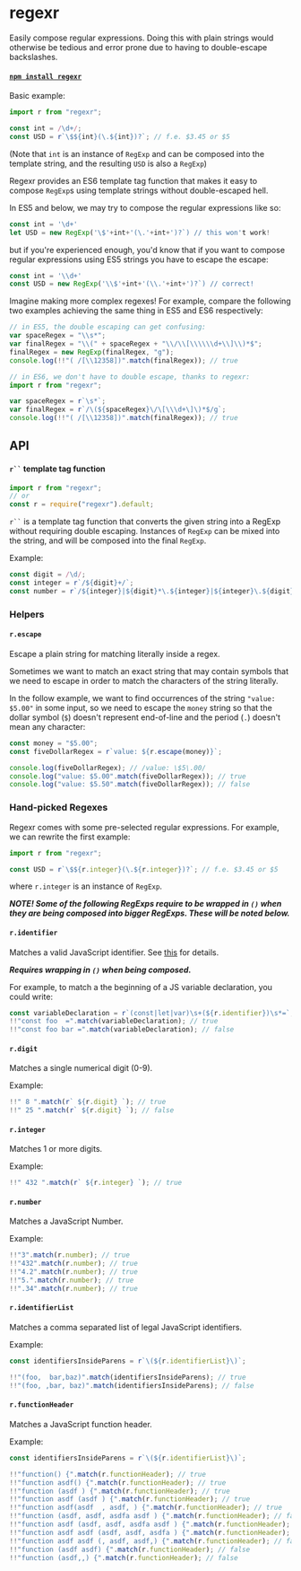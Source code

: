# regexr

Easily compose regular expressions. Doing this with plain strings would otherwise be
tedious and error prone due to having to double-escape backslashes.

#### [`npm install regexr`](https://npmjs.com/regexr)

Basic example:

```js
import r from "regexr";

const int = /\d+/;
const USD = r`\$${int}(\.${int})?`; // f.e. $3.45 or $5
```

(Note that `int` is an instance of `RegExp` and can be composed into the
template string, and the resulting `USD` is also a `RegExp`)

Regexr provides an ES6 template tag function that makes it easy to compose
`RegExp`s using template strings without double-escaped hell.

In ES5 and below, we may try to compose the regular expressions like so:

```js
const int = '\d+'
let USD = new RegExp('\$'+int+'(\.'+int+')?`) // this won't work!
```

but if you're experienced enough, you'd know that if you want to compose
regular expressions using ES5 strings you have to escape the escape:

```js
const int = '\\d+'
const USD = new RegExp('\\$'+int+'(\\.'+int+')?`) // correct!
```

Imagine making more complex regexes! For example, compare the following two
examples achieving the same thing in ES5 and ES6 respectively:

```js
// in ES5, the double escaping can get confusing:
var spaceRegex = "\\s*";
var finalRegex = "\\(" + spaceRegex + "\\/\\[\\\\\\d+\\]\\)*$";
finalRegex = new RegExp(finalRegex, "g");
console.log(!!"( /[\\12358])".match(finalRegex)); // true
```

```js
// in ES6, we don't have to double escape, thanks to regexr:
import r from "regexr";

var spaceRegex = r`\s*`;
var finalRegex = r`/\(${spaceRegex}\/\[\\\d+\]\)*$/g`;
console.log(!!"( /[\\12358])".match(finalRegex)); // true
```

## API

#### ` r`` ` template tag function

```js
import r from "regexr";
// or
const r = require("regexr").default;
```

` r`` ` is a template tag function that converts the given string into a
RegExp without requiring double escaping. Instances of `RegExp` can be mixed
into the string, and will be composed into the final `RegExp`.

Example:

```js
const digit = /\d/;
const integer = r`/${digit}+/`;
const number = r`/${integer}|${digit}*\.${integer}|${integer}\.${digit}*/`; // f.e. 4.2, .5, 5.
```

### Helpers

#### `r.escape`

Escape a plain string for matching literally inside a regex.

Sometimes we want to match an exact string that may contain symbols that we need
to escape in order to match the characters of the string literally.

In the follow example, we want to find occurrences of the string `"value: $5.00"` in some input, so we need to escape the `money` string so that the
dollar symbol (`$`) doesn't represent end-of-line and the period (`.`) doesn't
mean any character:

```js
const money = "$5.00";
const fiveDollarRegex = r`value: ${r.escape(money)}`;

console.log(fiveDollarRegex); // /value: \$5\.00/
console.log("value: $5.00".match(fiveDollarRegex)); // true
console.log("value: $5.50".match(fiveDollarRegex)); // false
```

### Hand-picked Regexes

Regexr comes with some pre-selected regular expressions. For example, we can
rewrite the first example:

```js
import r from "regexr";

const USD = r`\$${r.integer}(\.${r.integer})?`; // f.e. $3.45 or $5
```

where `r.integer` is an instance of `RegExp`.

**_NOTE! Some of the following RegExps require to be wrapped in `()` when they
are being composed into bigger RegExps. These will be noted below._**

#### `r.identifier`

Matches a valid JavaScript identifier. See
[this](http://stackoverflow.com/questions/2008279/validate-a-javascript-function-name/9392578#9392578)
for details.

**_Requires wrapping in `()` when being composed._**

For example, to match a the beginning of a JS variable declaration, you could
write:

```js
const variableDeclaration = r`(const|let|var)\s+(${r.identifier})\s*=`;
!!"const foo  =".match(variableDeclaration); // true
!!"const foo bar =".match(variableDeclaration); // false
```

#### `r.digit`

Matches a single numerical digit (0-9).

Example:

```js
!!" 8 ".match(r` ${r.digit} `); // true
!!" 25 ".match(r` ${r.digit} `); // false
```

#### `r.integer`

Matches 1 or more digits.

Example:

```js
!!" 432 ".match(r` ${r.integer} `); // true
```

#### `r.number`

Matches a JavaScript Number.

Example:

```js
!!"3".match(r.number); // true
!!"432".match(r.number); // true
!!"4.2".match(r.number); // true
!!"5.".match(r.number); // true
!!".34".match(r.number); // true
```

#### `r.identifierList`

Matches a comma separated list of legal JavaScript identifiers.

Example:

```js
const identifiersInsideParens = r`\(${r.identifierList}\)`;

!!"(foo,  bar,baz)".match(identifiersInsideParens); // true
!!"(foo, ,bar, baz)".match(identifiersInsideParens); // false
```

#### `r.functionHeader`

Matches a JavaScript function header.

Example:

```js
const identifiersInsideParens = r`\(${r.identifierList}\)`;

!!"function() {".match(r.functionHeader); // true
!!"function asdf() {".match(r.functionHeader); // true
!!"function (asdf ) {".match(r.functionHeader); // true
!!"function asdf (asdf ) {".match(r.functionHeader); // true
!!"function asdf(asdf  , asdf, ) {".match(r.functionHeader); // true
!!"function (asdf, asdf, asdfa asdf ) {".match(r.functionHeader); // false
!!"function asdf (asdf, asdf, asdfa asdf ) {".match(r.functionHeader); // false
!!"function asdf asdf (asdf, asdf, asdfa ) {".match(r.functionHeader); // false
!!"function asdf asdf (, asdf, asdf,) {".match(r.functionHeader); // false
!!"function (asdf asdf) {".match(r.functionHeader); // false
!!"function (asdf,,) {".match(r.functionHeader); // false
```
